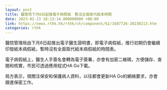 ```yaml
---
layout: post
title: 醫管局下月6日起推電子病假紙　暫沒全面取代紙本時間
date: 2023-02-13 18:13:14.000000000 +08:00
link: https://news.rthk.hk/rthk/ch/component/k2/1687726-20230213.htm
categories: rthk
---
```


醫院管理局由下月6日起推出電子醫生證明書，即電子病假紙，推行初期仍會繼續印發紙本病假紙，暫時沒有全面取代紙本病假紙的時間表。

電子病假紙上，醫生人手簽名會轉為電子簽署，亦會有加密二維碼，方便儲存、查閱和核實，市民可透過應用程式HA Go下載。

局方表示，很關注保安和保護病人資料，以往都會更新HA Go的網絡要求，亦會跟進保密工作。
